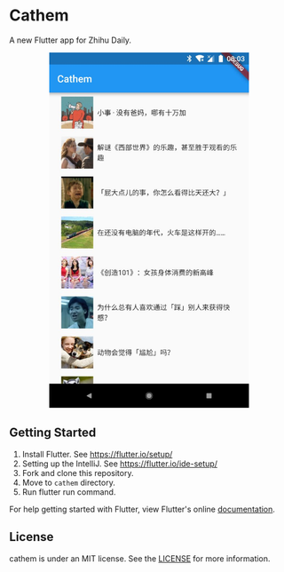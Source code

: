 # Cathem

A new Flutter app for Zhihu Daily.

<div align="center">
	<img src="screenshot.jpg" width="360" alt="screenshot">
</div>

## Getting Started
1. Install Flutter. See https://flutter.io/setup/
2. Setting up the IntelliJ. See https://flutter.io/ide-setup/
3. Fork and clone this repository.
4. Move to `cathem` directory.
5. Run flutter run command.

For help getting started with Flutter, view Flutter's online
[documentation](https://flutter.io/).

## License
cathem is under an MIT license. See the [LICENSE](LICENSE) for more information.